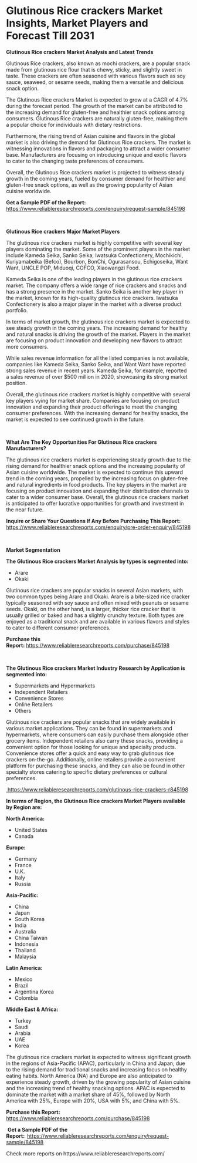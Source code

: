 <p><h1>Glutinous Rice crackers Market Insights, Market Players and Forecast Till 2031</h1></p><p><strong>Glutinous Rice crackers Market Analysis and Latest Trends</strong></p>
<p><p>Glutinous Rice crackers, also known as mochi crackers, are a popular snack made from glutinous rice flour that is chewy, sticky, and slightly sweet in taste. These crackers are often seasoned with various flavors such as soy sauce, seaweed, or sesame seeds, making them a versatile and delicious snack option.</p><p>The Glutinous Rice crackers Market is expected to grow at a CAGR of 4.7% during the forecast period. The growth of the market can be attributed to the increasing demand for gluten-free and healthier snack options among consumers. Glutinous Rice crackers are naturally gluten-free, making them a popular choice for individuals with dietary restrictions.</p><p>Furthermore, the rising trend of Asian cuisine and flavors in the global market is also driving the demand for Glutinous Rice crackers. The market is witnessing innovations in flavors and packaging to attract a wider consumer base. Manufacturers are focusing on introducing unique and exotic flavors to cater to the changing taste preferences of consumers.</p><p>Overall, the Glutinous Rice crackers market is projected to witness steady growth in the coming years, fueled by consumer demand for healthier and gluten-free snack options, as well as the growing popularity of Asian cuisine worldwide.</p></p>
<p><strong>Get a Sample PDF of the Report:&nbsp;</strong> <a href="https://www.reliableresearchreports.com/enquiry/request-sample/845198">https://www.reliableresearchreports.com/enquiry/request-sample/845198</a></p>
<p>&nbsp;</p>
<p><strong>Glutinous Rice crackers Major Market Players</strong></p>
<p><p>The glutinous rice crackers market is highly competitive with several key players dominating the market. Some of the prominent players in the market include Kameda Seika, Sanko Seika, Iwatsuka Confectionery, Mochikichi, Kuriyamabeika (Befco), Bourbon, BonChi, Ogurasansou, Echigoseika, Want Want, UNCLE POP, Miduoqi, COFCO, Xiaowangzi Food.</p><p>Kameda Seika is one of the leading players in the glutinous rice crackers market. The company offers a wide range of rice crackers and snacks and has a strong presence in the market. Sanko Seika is another key player in the market, known for its high-quality glutinous rice crackers. Iwatsuka Confectionery is also a major player in the market with a diverse product portfolio.</p><p>In terms of market growth, the glutinous rice crackers market is expected to see steady growth in the coming years. The increasing demand for healthy and natural snacks is driving the growth of the market. Players in the market are focusing on product innovation and developing new flavors to attract more consumers.</p><p>While sales revenue information for all the listed companies is not available, companies like Kameda Seika, Sanko Seika, and Want Want have reported strong sales revenue in recent years. Kameda Seika, for example, reported a sales revenue of over $500 million in 2020, showcasing its strong market position.</p><p>Overall, the glutinous rice crackers market is highly competitive with several key players vying for market share. Companies are focusing on product innovation and expanding their product offerings to meet the changing consumer preferences. With the increasing demand for healthy snacks, the market is expected to see continued growth in the future.</p></p>
<p>&nbsp;</p>
<p><strong>What Are The Key Opportunities For Glutinous Rice crackers Manufacturers?</strong></p>
<p><p>The glutinous rice crackers market is experiencing steady growth due to the rising demand for healthier snack options and the increasing popularity of Asian cuisine worldwide. The market is expected to continue this upward trend in the coming years, propelled by the increasing focus on gluten-free and natural ingredients in food products. The key players in the market are focusing on product innovation and expanding their distribution channels to cater to a wider consumer base. Overall, the glutinous rice crackers market is anticipated to offer lucrative opportunities for growth and investment in the near future.</p></p>
<p><strong>Inquire or Share Your Questions If Any Before Purchasing This Report:</strong> <a href="https://www.reliableresearchreports.com/enquiry/pre-order-enquiry/845198">https://www.reliableresearchreports.com/enquiry/pre-order-enquiry/845198</a></p>
<p>&nbsp;</p>
<p><strong>Market Segmentation</strong></p>
<p><strong>The Glutinous Rice crackers Market Analysis by types is segmented into:</strong></p>
<p><ul><li>Arare</li><li>Okaki</li></ul></p>
<p><p>Glutinous rice crackers are popular snacks in several Asian markets, with two common types being Arare and Okaki. Arare is a bite-sized rice cracker typically seasoned with soy sauce and often mixed with peanuts or sesame seeds. Okaki, on the other hand, is a larger, thicker rice cracker that is usually grilled or baked and has a slightly crunchy texture. Both types are enjoyed as a traditional snack and are available in various flavors and styles to cater to different consumer preferences.</p></p>
<p><strong>Purchase this Report:&nbsp;</strong><a href="https://www.reliableresearchreports.com/purchase/845198">https://www.reliableresearchreports.com/purchase/845198</a></p>
<p>&nbsp;</p>
<p><strong>The Glutinous Rice crackers Market Industry Research by Application is segmented into:</strong></p>
<p><ul><li>Supermarkets and Hypermarkets</li><li>Independent Retailers</li><li>Convenience Stores</li><li>Online Retailers</li><li>Others</li></ul></p>
<p><p>Glutinous rice crackers are popular snacks that are widely available in various market applications. They can be found in supermarkets and hypermarkets, where consumers can easily purchase them alongside other grocery items. Independent retailers also carry these snacks, providing a convenient option for those looking for unique and specialty products. Convenience stores offer a quick and easy way to grab glutinous rice crackers on-the-go. Additionally, online retailers provide a convenient platform for purchasing these snacks, and they can also be found in other specialty stores catering to specific dietary preferences or cultural preferences.</p></p>
<p><a href="https://www.reliableresearchreports.com/glutinous-rice-crackers-r845198">&nbsp;https://www.reliableresearchreports.com/glutinous-rice-crackers-r845198</a></p>
<p><strong>In terms of Region, the Glutinous Rice crackers Market Players available by Region are:</strong></p>
<p>
    <p> <strong> North America: </strong>
        <ul>
            <li>United States</li>
            <li>Canada</li>
        </ul>
        </p> 
    <p> <strong> Europe: </strong>
        <ul>
            <li>Germany</li>
            <li>France</li>
            <li>U.K.</li>
            <li>Italy</li>
            <li>Russia</li>
        </ul>
        </p> 
    <p> <strong> Asia-Pacific: </strong>
        <ul>
            <li>China</li>
            <li>Japan</li>
            <li>South Korea</li>
            <li>India</li>
            <li>Australia</li>
            <li>China Taiwan</li>
            <li>Indonesia</li>
            <li>Thailand</li>
            <li>Malaysia</li>
        </ul>
        </p> 
    <p> <strong> Latin America: </strong>
        <ul>
            <li>Mexico</li>
            <li>Brazil</li>
            <li>Argentina Korea</li>
            <li>Colombia</li>
        </ul>
        </p> 
    <p> <strong> Middle East & Africa: </strong>
        <ul>
            <li>Turkey</li>
            <li>Saudi</li>
            <li>Arabia</li>
            <li>UAE</li>
            <li>Korea</li>
        </ul>
    </p>
    </p>
<p><p>The glutinous rice crackers market is expected to witness significant growth in the regions of Asia-Pacific (APAC), particularly in China and Japan, due to the rising demand for traditional snacks and increasing focus on healthy eating habits. North America (NA) and Europe are also anticipated to experience steady growth, driven by the growing popularity of Asian cuisine and the increasing trend of healthy snacking options. APAC is expected to dominate the market with a market share of 45%, followed by North America with 25%, Europe with 20%, USA with 5%, and China with 5%.</p></p>
<p><strong>Purchase this Report: </strong><a href="https://www.reliableresearchreports.com/purchase/845198">https://www.reliableresearchreports.com/purchase/845198</a></p>
<p>&nbsp;<strong>Get a Sample PDF of the Report:&nbsp;&nbsp;</strong><a href="https://www.reliableresearchreports.com/enquiry/request-sample/845198">https://www.reliableresearchreports.com/enquiry/request-sample/845198</a></p>
<p><strong></strong></p>
<p>Check more reports on https://www.reliableresearchreports.com/</p>